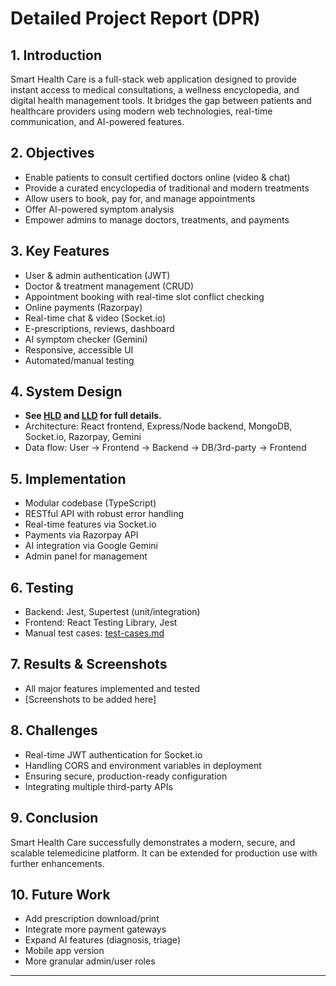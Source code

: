 # Detailed Project Report (DPR)

## 1. Introduction
Smart Health Care is a full-stack web application designed to provide instant access to medical consultations, a wellness encyclopedia, and digital health management tools. It bridges the gap between patients and healthcare providers using modern web technologies, real-time communication, and AI-powered features.

## 2. Objectives
- Enable patients to consult certified doctors online (video & chat)
- Provide a curated encyclopedia of traditional and modern treatments
- Allow users to book, pay for, and manage appointments
- Offer AI-powered symptom analysis
- Empower admins to manage doctors, treatments, and payments

## 3. Key Features
- User & admin authentication (JWT)
- Doctor & treatment management (CRUD)
- Appointment booking with real-time slot conflict checking
- Online payments (Razorpay)
- Real-time chat & video (Socket.io)
- E-prescriptions, reviews, dashboard
- AI symptom checker (Gemini)
- Responsive, accessible UI
- Automated/manual testing

## 4. System Design
- **See [HLD](HLD.md) and [LLD](LLD.md) for full details.**
- Architecture: React frontend, Express/Node backend, MongoDB, Socket.io, Razorpay, Gemini
- Data flow: User → Frontend → Backend → DB/3rd-party → Frontend

## 5. Implementation
- Modular codebase (TypeScript)
- RESTful API with robust error handling
- Real-time features via Socket.io
- Payments via Razorpay API
- AI integration via Google Gemini
- Admin panel for management

## 6. Testing
- Backend: Jest, Supertest (unit/integration)
- Frontend: React Testing Library, Jest
- Manual test cases: [test-cases.md](test-cases.md)

## 7. Results & Screenshots
- All major features implemented and tested
- [Screenshots to be added here]

## 8. Challenges
- Real-time JWT authentication for Socket.io
- Handling CORS and environment variables in deployment
- Ensuring secure, production-ready configuration
- Integrating multiple third-party APIs

## 9. Conclusion
Smart Health Care successfully demonstrates a modern, secure, and scalable telemedicine platform. It can be extended for production use with further enhancements.

## 10. Future Work
- Add prescription download/print
- Integrate more payment gateways
- Expand AI features (diagnosis, triage)
- Mobile app version
- More granular admin/user roles

--- 